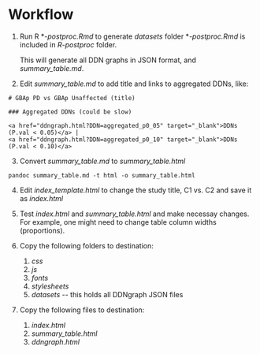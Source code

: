 # Workflow

1. Run R **-postproc.Rmd* to generate *datasets* folder
   **-postproc.Rmd* is included in *R-postproc* folder.

   This will generate all DDN graphs in JSON format, and *summary_table.md*.


2. Edit *summary_table.md* to add title and links to aggregated DDNs, like:

```
# GBAp PD vs GBAp Unaffected (title)

### Aggregated DDNs (could be slow)

<a href="ddngraph.html?DDN=aggregated_p0_05" target="_blank">DDNs (P.val < 0.05)</a> |
<a href="ddngraph.html?DDN=aggregated_p0_10" target="_blank">DDNs (P.val < 0.10)</a>
```

3. Convert *summary_table.md* to *summary_table.html*

```shell
pandoc summary_table.md -t html -o summary_table.html
```

4. Edit *index_template.html* to change the study title, C1 vs. C2 and save it as *index.html*

5. Test *index.html* and *summary_table.html* and make necessay changes.  
   For example, one might need to change table column widths (proportions).

6. Copy the following folders to destination:
   1. *css*
   2. *js*
   3. *fonts*
   4. *stylesheets*
   5. *datasets* -- this holds all DDNgraph JSON files

7. Copy the following files to destination:
   1. *index.html*
   2. *summary_table.html*
   3. *ddngraph.html*

